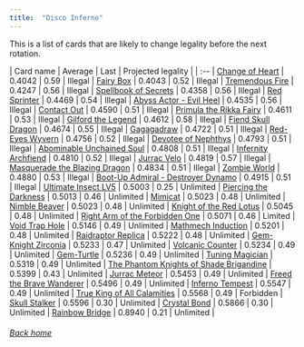 ```yaml
---
title:  "Disco Inferno"
---
```


This is a list of cards that are likely to change legality before the next rotation.

| Card name | Average | Last | Projected legality |
| :-- |
[Change of Heart](https://db.ygoprodeck.com/card/?search=Change%20of%20Heart) | 0.4042 | 0.59 | Illegal |
[Fairy Box](https://db.ygoprodeck.com/card/?search=Fairy%20Box) | 0.4043 | 0.52 | Illegal |
[Tremendous Fire](https://db.ygoprodeck.com/card/?search=Tremendous%20Fire) | 0.4247 | 0.56 | Illegal |
[Spellbook of Secrets](https://db.ygoprodeck.com/card/?search=Spellbook%20of%20Secrets) | 0.4358 | 0.56 | Illegal |
[Red Sprinter](https://db.ygoprodeck.com/card/?search=Red%20Sprinter) | 0.4469 | 0.54 | Illegal |
[Abyss Actor - Evil Heel](https://db.ygoprodeck.com/card/?search=Abyss%20Actor%20-%20Evil%20Heel) | 0.4535 | 0.56 | Illegal |
[Contact Out](https://db.ygoprodeck.com/card/?search=Contact%20Out) | 0.4590 | 0.51 | Illegal |
[Primula the Rikka Fairy](https://db.ygoprodeck.com/card/?search=Primula%20the%20Rikka%20Fairy) | 0.4611 | 0.53 | Illegal |
[Gilford the Legend](https://db.ygoprodeck.com/card/?search=Gilford%20the%20Legend) | 0.4612 | 0.58 | Illegal |
[Fiend Skull Dragon](https://db.ygoprodeck.com/card/?search=Fiend%20Skull%20Dragon) | 0.4674 | 0.55 | Illegal |
[Gagagadraw](https://db.ygoprodeck.com/card/?search=Gagagadraw) | 0.4722 | 0.51 | Illegal |
[Red-Eyes Wyvern](https://db.ygoprodeck.com/card/?search=Red-Eyes%20Wyvern) | 0.4756 | 0.52 | Illegal |
[Devotee of Nephthys](https://db.ygoprodeck.com/card/?search=Devotee%20of%20Nephthys) | 0.4793 | 0.51 | Illegal |
[Abominable Unchained Soul](https://db.ygoprodeck.com/card/?search=Abominable%20Unchained%20Soul) | 0.4808 | 0.51 | Illegal |
[Infernity Archfiend](https://db.ygoprodeck.com/card/?search=Infernity%20Archfiend) | 0.4810 | 0.52 | Illegal |
[Jurrac Velo](https://db.ygoprodeck.com/card/?search=Jurrac%20Velo) | 0.4819 | 0.57 | Illegal |
[Masquerade the Blazing Dragon](https://db.ygoprodeck.com/card/?search=Masquerade%20the%20Blazing%20Dragon) | 0.4834 | 0.51 | Illegal |
[Zombie World](https://db.ygoprodeck.com/card/?search=Zombie%20World) | 0.4880 | 0.53 | Illegal |
[Boot-Up Admiral - Destroyer Dynamo](https://db.ygoprodeck.com/card/?search=Boot-Up%20Admiral%20-%20Destroyer%20Dynamo) | 0.4915 | 0.51 | Illegal |
[Ultimate Insect LV5](https://db.ygoprodeck.com/card/?search=Ultimate%20Insect%20LV5) | 0.5003 | 0.25 | Unlimited |
[Piercing the Darkness](https://db.ygoprodeck.com/card/?search=Piercing%20the%20Darkness) | 0.5013 | 0.46 | Unlimited |
[Mimicat](https://db.ygoprodeck.com/card/?search=Mimicat) | 0.5023 | 0.48 | Unlimited |
[Nimble Beaver](https://db.ygoprodeck.com/card/?search=Nimble%20Beaver) | 0.5023 | 0.48 | Unlimited |
[Knight of the Red Lotus](https://db.ygoprodeck.com/card/?search=Knight%20of%20the%20Red%20Lotus) | 0.5045 | 0.48 | Unlimited |
[Right Arm of the Forbidden One](https://db.ygoprodeck.com/card/?search=Right%20Arm%20of%20the%20Forbidden%20One) | 0.5071 | 0.46 | Limited |
[Void Trap Hole](https://db.ygoprodeck.com/card/?search=Void%20Trap%20Hole) | 0.5146 | 0.49 | Unlimited |
[Mathmech Induction](https://db.ygoprodeck.com/card/?search=Mathmech%20Induction) | 0.5201 | 0.48 | Unlimited |
[Raidraptor Replica](https://db.ygoprodeck.com/card/?search=Raidraptor%20Replica) | 0.5222 | 0.48 | Unlimited |
[Gem-Knight Zirconia](https://db.ygoprodeck.com/card/?search=Gem-Knight%20Zirconia) | 0.5233 | 0.47 | Unlimited |
[Volcanic Counter](https://db.ygoprodeck.com/card/?search=Volcanic%20Counter) | 0.5234 | 0.49 | Unlimited |
[Gem-Turtle](https://db.ygoprodeck.com/card/?search=Gem-Turtle) | 0.5236 | 0.49 | Unlimited |
[Tuning Magician](https://db.ygoprodeck.com/card/?search=Tuning%20Magician) | 0.5319 | 0.49 | Unlimited |
[The Phantom Knights of Shade Brigandine](https://db.ygoprodeck.com/card/?search=The%20Phantom%20Knights%20of%20Shade%20Brigandine) | 0.5399 | 0.43 | Unlimited |
[Jurrac Meteor](https://db.ygoprodeck.com/card/?search=Jurrac%20Meteor) | 0.5453 | 0.49 | Unlimited |
[Freed the Brave Wanderer](https://db.ygoprodeck.com/card/?search=Freed%20the%20Brave%20Wanderer) | 0.5496 | 0.49 | Unlimited |
[Inferno Tempest](https://db.ygoprodeck.com/card/?search=Inferno%20Tempest) | 0.5547 | 0.49 | Unlimited |
[True King of All Calamities](https://db.ygoprodeck.com/card/?search=True%20King%20of%20All%20Calamities) | 0.5568 | 0.49 | Forbidden |
[Skull Stalker](https://db.ygoprodeck.com/card/?search=Skull%20Stalker) | 0.5596 | 0.30 | Unlimited |
[Crystal Bond](https://db.ygoprodeck.com/card/?search=Crystal%20Bond) | 0.5866 | 0.30 | Unlimited |
[Rainbow Bridge](https://db.ygoprodeck.com/card/?search=Rainbow%20Bridge) | 0.8940 | 0.21 | Unlimited |

###### [Back home](index)